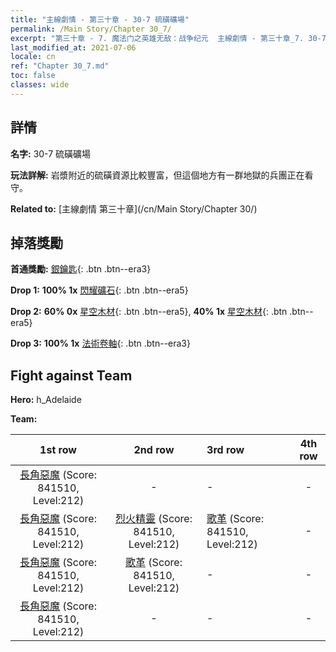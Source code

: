 ```yaml
---
title: "主線劇情 - 第三十章 - 30-7 硫磺礦場"
permalink: /Main Story/Chapter 30_7/
excerpt: "第三十章 - 7. 魔法门之英雄无敌：战争纪元  主線劇情 - 第三十章_7. 30-7 硫磺礦場"
last_modified_at: 2021-07-06
locale: cn
ref: "Chapter 30_7.md"
toc: false
classes: wide
---
```


## 詳情

 **名字:** 30-7 硫磺礦場

 **玩法詳解:** 岩漿附近的硫磺資源比較豐富，但這個地方有一群地獄的兵團正在看守。

 **Related to:** [主線劇情 第三十章](/cn/Main Story/Chapter 30/)

## 掉落獎勵

 **首通獎勵:** [銀鑰匙](/cn/Items/con_693/){: .btn .btn--era3}

 **Drop 1:** **100% 1x** [閃耀礦石](/cn/Items/mat_96/){: .btn .btn--era5}

 **Drop 2:** **60% 0x** [星空木材](/cn/Items/mat_90/){: .btn .btn--era5}, **40% 1x** [星空木材](/cn/Items/mat_90/){: .btn .btn--era5}

 **Drop 3:** **100% 1x** [法術卷軸](/cn/Items/con_694/){: .btn .btn--era3}


## Fight against Team
 **Hero:** h_Adelaide

 **Team:**


  | 1st row | 2nd row | 3rd row | 4th row |
  |:----:|:----:|:----|:----:|
  | [長角惡魔](/cn/units/Demon/) (Score: 841510, Level:212)  | - | - | - |
  | [長角惡魔](/cn/units/Demon/) (Score: 841510, Level:212)  | [烈火精靈](/cn/units/Efreeti/) (Score: 841510, Level:212)  | [歌革](/cn/units/Gog/) (Score: 841510, Level:212)  | - |
  | [長角惡魔](/cn/units/Demon/) (Score: 841510, Level:212)  | [歌革](/cn/units/Gog/) (Score: 841510, Level:212)  | - | - |
  | [長角惡魔](/cn/units/Demon/) (Score: 841510, Level:212)  | - | - | - |


